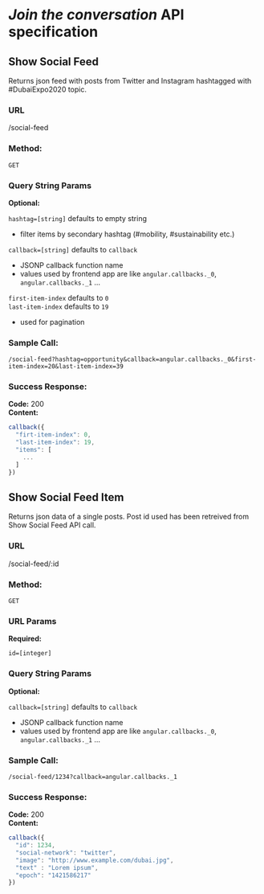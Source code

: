 # *Join the conversation* API specification

## Show Social Feed
Returns json feed with posts from Twitter and Instagram hashtagged with \#DubaiExpo2020 topic.

### URL

/social-feed

### Method:

`GET`

### Query String Params

**Optional:**

`hashtag=[string]` defaults to empty string  
- filter items by secondary hashtag (\#mobility, \#sustainability etc.)  

`callback=[string]` defaults to `callback`  
- JSONP callback function name
- values used by frontend app are like `angular.callbacks._0`, `angular.callbacks._1` ...  


`first-item-index` defaults to `0`  
`last-item-index` defaults to `19`
- used for pagination

### Sample Call:

`/social-feed?hashtag=opportunity&callback=angular.callbacks._0&first-item-index=20&last-item-index=39`

### Success Response:

**Code:** 200  
**Content:**  
```javascript
callback({
  "firt-item-index": 0,
  "last-item-index": 19,
  "items": [
    ...
  ]
})
```

## Show Social Feed Item
Returns json data of a single posts. Post id used has been retreived from Show Social Feed API call.

### URL

/social-feed/:id

### Method:

`GET`

### URL Params

**Required:**

`id=[integer]`

### Query String Params

**Optional:**

`callback=[string]` defaults to `callback`  
- JSONP callback function name
- values used by frontend app are like `angular.callbacks._0`, `angular.callbacks._1` ...  

### Sample Call:

`/social-feed/1234?callback=angular.callbacks._1`

### Success Response:

**Code:** 200  
**Content:**  
```javascript
callback({
  "id": 1234,
  "social-network": "twitter",
  "image": "http://www.example.com/dubai.jpg",
  "text" : "Lorem ipsum",
  "epoch": "1421586217"
})
```

